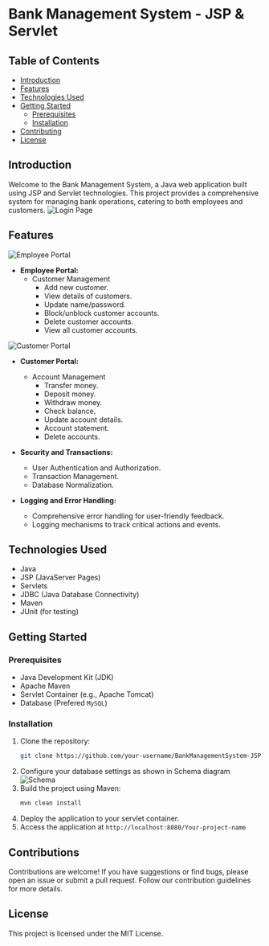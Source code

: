 # Bank Management System - JSP & Servlet
## Table of Contents

- [Introduction](#introduction)
- [Features](#features)
- [Technologies Used](#technologies-used)
- [Getting Started](#getting-started)
  - [Prerequisites](#prerequisites)
  - [Installation](#installation)
- [Contributing](#contributing)
- [License](#license)

## Introduction

Welcome to the Bank Management System, a Java web application built using JSP and Servlet technologies. This project provides a comprehensive system for managing bank operations, catering to both employees and customers.
![Login Page](https://github.com/Sumit-repo/BankManagementSystem-JSP-Servlet/assets/52080842/68d63715-0b38-40b9-950e-8223aff4ce81)
## Features

![Employee Portal](https://github.com/Sumit-repo/BankManagementSystem-JSP-Servlet/assets/52080842/702ac183-b1e5-45a2-a70f-763a4a863e47)
- **Employee Portal:**
  - Customer Management
    - Add new customer.
    - View details of customers.
    - Update name/password.
    - Block/unblock customer accounts.
    - Delete customer accounts.
    - View all customer accounts.

![Customer Portal](https://github.com/Sumit-repo/BankManagementSystem-JSP-Servlet/assets/52080842/d294fae4-0a8e-4d79-b5d4-f15842bd85fc)
- **Customer Portal:**
  - Account Management
    - Transfer money.
    - Deposit money.
    - Withdraw money.
    - Check balance.
    - Update account details.
    - Account statement.
    - Delete accounts.

- **Security and Transactions:**
  - User Authentication and Authorization.
  - Transaction Management.
  - Database Normalization.

- **Logging and Error Handling:**
  - Comprehensive error handling for user-friendly feedback.
  - Logging mechanisms to track critical actions and events.

## Technologies Used

- Java
- JSP (JavaServer Pages)
- Servlets
- JDBC (Java Database Connectivity)
- Maven
- JUnit (for testing)

## Getting Started

### Prerequisites

- Java Development Kit (JDK)
- Apache Maven
- Servlet Container (e.g., Apache Tomcat)
- Database (Prefered `MySQL`)

### Installation

1. Clone the repository:
   ```bash
   git clone https://github.com/your-username/BankManagementSystem-JSP-Servlet.git
   ```
2. Configure your database settings as shown in Schema diagram
   ![Schema](https://github.com/Sumit-repo/BankManagementSystem-JSP-Servlet/assets/52080842/9fd36401-b64e-45f4-9c54-fe1326866584)
3. Build the project using Maven:
   ```bash
   mvn clean install
   ```
4. Deploy the application to your servlet container.
5. Access the application at `http://localhost:8080/Your-project-name`

## Contributions
Contributions are welcome! If you have suggestions or find bugs, please open an issue or submit a pull request. Follow our contribution guidelines for more details.

## License
This project is licensed under the MIT License.
